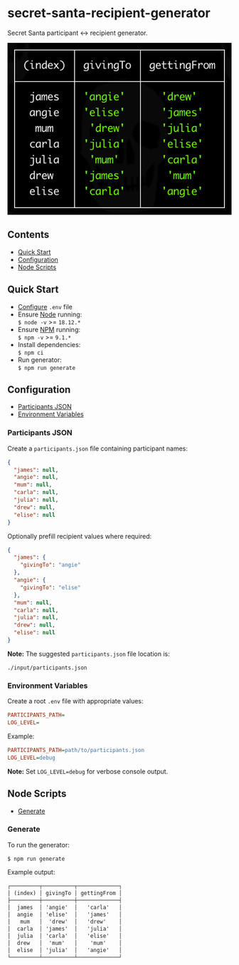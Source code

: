 # secret-santa-recipient-generator

Secret Santa participant ↔︎ recipient generator.

![](./readme/output.png)

## Contents

- [Quick Start](#quick-start)
- [Configuration](#configuration)
- [Node Scripts](#node-scripts)

## Quick Start

- [Configure](#environment-variables) `.env` file
- Ensure [Node](https://nodejs.org/en/download) running:<br>`$ node -v` >= `18.12.*`
- Ensure [NPM](https://docs.npmjs.com/downloading-and-installing-node-js-and-npm) running:<br>`$ npm -v` >= `9.1.*`
- Install dependencies:<br>
  `$ npm ci`
- Run generator:<br>
  `$ npm run generate`

## Configuration

- [Participants JSON](#participants-json)
- [Environment Variables](#environment-variables)

### Participants JSON

Create a `participants.json` file containing participant names:

```json
{
  "james": null,
  "angie": null,
  "mum": null,
  "carla": null,
  "julia": null,
  "drew": null,
  "elise": null
}
```

Optionally prefill recipient values where required:

```json
{
  "james": {
    "givingTo": "angie"
  },
  "angie": {
    "givingTo": "elise"
  },
  "mum": null,
  "carla": null,
  "julia": null,
  "drew": null,
  "elise": null
}
```

**Note:** The suggested `participants.json` file location is:

```text
./input/participants.json
```

### Environment Variables

Create a root `.env` file with appropriate values:

```ini
PARTICIPANTS_PATH=
LOG_LEVEL=
```

Example:

```ini
PARTICIPANTS_PATH=path/to/participants.json
LOG_LEVEL=debug
```

**Note:** Set `LOG_LEVEL=debug` for verbose console output.

## Node Scripts

- [Generate](#generate)

### Generate

To run the generator:

```console
$ npm run generate
```

Example output:

```text
┌─────────┬──────────┬─────────────┐
│ (index) │ givingTo │ gettingFrom │
├─────────┼──────────┼─────────────┤
│  james  │ 'angie'  │   'carla'   │
│  angie  │ 'elise'  │   'james'   │
│   mum   │  'drew'  │   'drew'    │
│  carla  │ 'james'  │   'julia'   │
│  julia  │ 'carla'  │   'elise'   │
│  drew   │  'mum'   │    'mum'    │
│  elise  │ 'julia'  │   'angie'   │
└─────────┴──────────┴─────────────┘
```

